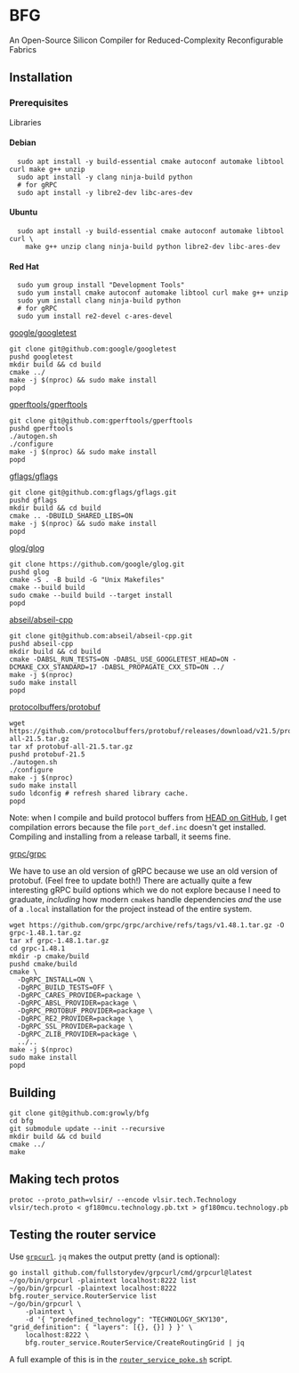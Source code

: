 # BFG

An Open-Source Silicon Compiler for Reduced-Complexity Reconfigurable Fabrics

## Installation

### Prerequisites

Libraries

#### Debian
```
  sudo apt install -y build-essential cmake autoconf automake libtool curl make g++ unzip
  sudo apt install -y clang ninja-build python
  # for gRPC
  sudo apt install -y libre2-dev libc-ares-dev
```

#### Ubuntu
```
  sudo apt install -y build-essential cmake autoconf automake libtool curl \
    make g++ unzip clang ninja-build python libre2-dev libc-ares-dev
```

#### Red Hat
```
  sudo yum group install "Development Tools"
  sudo yum install cmake autoconf automake libtool curl make g++ unzip
  sudo yum install clang ninja-build python
  # for gRPC
  sudo yum install re2-devel c-ares-devel
```


[google/googletest](https://github.com/google/googletest)

  ```
  git clone git@github.com:google/googletest
  pushd googletest
  mkdir build && cd build
  cmake ../
  make -j $(nproc) && sudo make install
  popd
  ```

<!---
[google/tcmalloc](https://github.com/google/tcmalloc)
  ```
  git clone git@github.com:google/tcmalloc
  ?
  ```
  --->

[gperftools/gperftools](https://github.com/gperftools/gperftools)
  ```
  git clone git@github.com:gperftools/gperftools
  pushd gperftools
  ./autogen.sh
  ./configure
  make -j $(nproc) && sudo make install
  popd
  ```

[gflags/gflags](https://github.com/gflags/gflags/blob/master/INSTALL.md)
  ```
  git clone git@github.com:gflags/gflags.git
  pushd gflags
  mkdir build && cd build
  cmake .. -DBUILD_SHARED_LIBS=ON
  make -j $(nproc) && sudo make install
  popd
  ```

[glog/glog](https://github.com/google/glog)

  ```
  git clone https://github.com/google/glog.git
  pushd glog
  cmake -S . -B build -G "Unix Makefiles"
  cmake --build build
  sudo cmake --build build --target install
  popd
  ```

[abseil/abseil-cpp](https://abseil.io/docs/cpp/quickstart-cmake)

  ```
  git clone git@github.com:abseil/abseil-cpp.git
  pushd abseil-cpp
  mkdir build && cd build
  cmake -DABSL_RUN_TESTS=ON -DABSL_USE_GOOGLETEST_HEAD=ON -DCMAKE_CXX_STANDARD=17 -DABSL_PROPAGATE_CXX_STD=ON ../
  make -j $(nproc)
  sudo make install
  popd
  ```

[protocolbuffers/protobuf](https://github.com/protocolbuffers/protobuf/tree/master/src)

  ```
  wget https://github.com/protocolbuffers/protobuf/releases/download/v21.5/protobuf-all-21.5.tar.gz
  tar xf protobuf-all-21.5.tar.gz
  pushd protobuf-21.5
  ./autogen.sh
  ./configure
  make -j $(nproc)
  sudo make install
  sudo ldconfig # refresh shared library cache.
  popd
  ```

Note: when I compile and build protocol buffers from [HEAD on
GitHub](https://github.com/protocolbuffers/protobuf), I get compilation errors
because the file `port_def.inc` doesn't get installed. Compiling and installing
from a release tarball, it seems fine.

[grpc/grpc](https://github.com/grpc/grpc)

We have to use an old version of gRPC because we use an old version of
protobuf.  (Feel free to update both!) There are actually quite a few
interesting gRPC build options which we do not explore because I need to
graduate, *including* how modern `cmake`s handle dependencies *and* the use of
a `.local` installation for the project instead of the entire system.

  ```
  wget https://github.com/grpc/grpc/archive/refs/tags/v1.48.1.tar.gz -O grpc-1.48.1.tar.gz
  tar xf grpc-1.48.1.tar.gz
  cd grpc-1.48.1
  mkdir -p cmake/build
  pushd cmake/build
  cmake \
    -DgRPC_INSTALL=ON \
    -DgRPC_BUILD_TESTS=OFF \
    -DgRPC_CARES_PROVIDER=package \
    -DgRPC_ABSL_PROVIDER=package \
    -DgRPC_PROTOBUF_PROVIDER=package \
    -DgRPC_RE2_PROVIDER=package \
    -DgRPC_SSL_PROVIDER=package \
    -DgRPC_ZLIB_PROVIDER=package \
    ../..
  make -j $(nproc)
  sudo make install
  popd
  ```

<!---
[skia](https://skia.org/user/build#quick)

(You need the [ninja build system](https://ninja-build.org/).) We include skia as a submodule because it was too hard to get to build as a library.

  ```
  # git clone https://skia.googlesource.com/skia.git
  git submodule update --init
  cd skia
  python2 tools/git-sync-deps
  bin/gn gen out/Shared --args='is_official_build=true is_component_build=true'
  bin/gn gen out/Static --args='is_official_build=true'
  tools/install_dependencies.sh
  ninja -C out/Shared
  ninja -C out/Static
  ```
--->

## Building

  ```
  git clone git@github.com:growly/bfg
  cd bfg
  git submodule update --init --recursive
  mkdir build && cd build
  cmake ../
  make
  ```

## Making tech protos

```
protoc --proto_path=vlsir/ --encode vlsir.tech.Technology vlsir/tech.proto < gf180mcu.technology.pb.txt > gf180mcu.technology.pb
```

## Testing the router service

Use [`grpcurl`](https://github.com/fullstorydev/grpcurl). `jq` makes the output
pretty (and is optional):

```
go install github.com/fullstorydev/grpcurl/cmd/grpcurl@latest
~/go/bin/grpcurl -plaintext localhost:8222 list
~/go/bin/grpcurl -plaintext localhost:8222 bfg.router_service.RouterService list
~/go/bin/grpcurl \
    -plaintext \
    -d '{ "predefined_technology": "TECHNOLOGY_SKY130", "grid_definition": { "layers": [{}, {}] } }' \
    localhost:8222 \
    bfg.router_service.RouterService/CreateRoutingGrid | jq
```

A full example of this is in the
[`router_service_poke.sh`](https://github.com/growly/bfg/blob/f52d23a74e4ed57b72fa4431ee85db1e2a1b450f/router_service_poke.sh)
script.
